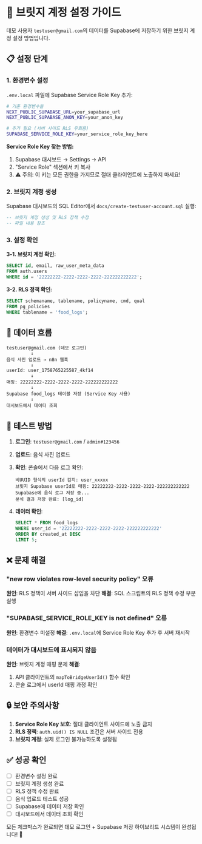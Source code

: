 # 🌉 브릿지 계정 설정 가이드

데모 사용자 `testuser@gmail.com`의 데이터를 Supabase에 저장하기 위한 브릿지 계정 설정 방법입니다.

## 📋 설정 단계

### 1. 환경변수 설정

`.env.local` 파일에 Supabase Service Role Key 추가:

```bash
# 기존 환경변수들
NEXT_PUBLIC_SUPABASE_URL=your_supabase_url
NEXT_PUBLIC_SUPABASE_ANON_KEY=your_anon_key

# 추가 필요 (서버 사이드 RLS 우회용)
SUPABASE_SERVICE_ROLE_KEY=your_service_role_key_here
```

**Service Role Key 찾는 방법:**
1. Supabase 대시보드 → Settings → API
2. "Service Role" 섹션에서 키 복사
3. ⚠️ 주의: 이 키는 모든 권한을 가지므로 절대 클라이언트에 노출하지 마세요!

### 2. 브릿지 계정 생성

Supabase 대시보드의 SQL Editor에서 `docs/create-testuser-account.sql` 실행:

```sql
-- 브릿지 계정 생성 및 RLS 정책 수정
-- 파일 내용 참조
```

### 3. 설정 확인

**3-1. 브릿지 계정 확인:**
```sql
SELECT id, email, raw_user_meta_data 
FROM auth.users 
WHERE id = '22222222-2222-2222-2222-222222222222';
```

**3-2. RLS 정책 확인:**
```sql
SELECT schemaname, tablename, policyname, cmd, qual 
FROM pg_policies 
WHERE tablename = 'food_logs';
```

## 🔄 데이터 흐름

```
testuser@gmail.com (데모 로그인)
         ↓
음식 사진 업로드 → n8n 웹훅
         ↓
userId: user_1758765225587_4kf14
         ↓
매핑: 22222222-2222-2222-2222-222222222222
         ↓
Supabase food_logs 테이블 저장 (Service Key 사용)
         ↓
대시보드에서 데이터 조회
```

## 🧪 테스트 방법

1. **로그인**: `testuser@gmail.com` / `admin#123456`
2. **업로드**: 음식 사진 업로드
3. **확인**: 콘솔에서 다음 로그 확인:
   ```
   비UUID 형식의 userId 감지: user_xxxxx
   브릿지 Supabase userId로 매핑: 22222222-2222-2222-2222-222222222222
   Supabase에 음식 로그 저장 중...
   분석 결과 저장 완료: [log_id]
   ```

4. **데이터 확인**:
   ```sql
   SELECT * FROM food_logs 
   WHERE user_id = '22222222-2222-2222-2222-222222222222'
   ORDER BY created_at DESC 
   LIMIT 5;
   ```

## ❌ 문제 해결

### "new row violates row-level security policy" 오류
**원인**: RLS 정책이 서버 사이드 삽입을 차단
**해결**: SQL 스크립트의 RLS 정책 수정 부분 실행

### "SUPABASE_SERVICE_ROLE_KEY is not defined" 오류
**원인**: 환경변수 미설정
**해결**: `.env.local`에 Service Role Key 추가 후 서버 재시작

### 데이터가 대시보드에 표시되지 않음
**원인**: 브릿지 계정 매핑 문제
**해결**: 
1. API 클라이언트의 `mapToBridgeUserId()` 함수 확인
2. 콘솔 로그에서 userId 매핑 과정 확인

## 🔒 보안 주의사항

1. **Service Role Key 보호**: 절대 클라이언트 사이드에 노출 금지
2. **RLS 정책**: `auth.uid() IS NULL` 조건은 서버 사이드 전용
3. **브릿지 계정**: 실제 로그인 불가능하도록 설정됨

## ✅ 성공 확인

- [ ] 환경변수 설정 완료
- [ ] 브릿지 계정 생성 완료
- [ ] RLS 정책 수정 완료
- [ ] 음식 업로드 테스트 성공
- [ ] Supabase에 데이터 저장 확인
- [ ] 대시보드에서 데이터 조회 확인

모든 체크박스가 완료되면 데모 로그인 + Supabase 저장 하이브리드 시스템이 완성됩니다! 🎉

